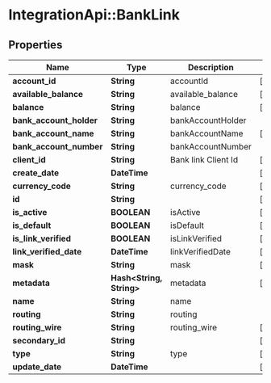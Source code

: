 # IntegrationApi::BankLink

## Properties
Name | Type | Description | Notes
------------ | ------------- | ------------- | -------------
**account_id** | **String** | accountId | [optional] 
**available_balance** | **String** | available_balance | [optional] 
**balance** | **String** | balance | [optional] 
**bank_account_holder** | **String** | bankAccountHolder | 
**bank_account_name** | **String** | bankAccountName | [optional] 
**bank_account_number** | **String** | bankAccountNumber | 
**client_id** | **String** | Bank link Client Id  | [optional] 
**create_date** | **DateTime** |  | [optional] 
**currency_code** | **String** | currency_code | [optional] 
**id** | **String** |  | [optional] 
**is_active** | **BOOLEAN** | isActive | [optional] 
**is_default** | **BOOLEAN** | isDefault | [optional] 
**is_link_verified** | **BOOLEAN** | isLinkVerified | [optional] 
**link_verified_date** | **DateTime** | linkVerifiedDate | [optional] 
**mask** | **String** | mask | [optional] 
**metadata** | **Hash&lt;String, String&gt;** | metadata | [optional] 
**name** | **String** | name | 
**routing** | **String** | routing | 
**routing_wire** | **String** | routing_wire | [optional] 
**secondary_id** | **String** |  | [optional] 
**type** | **String** | type | [optional] 
**update_date** | **DateTime** |  | [optional] 


